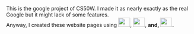 This is the google project of CS50W.
I made it as nearly exactly as the real Google but it might lack of some features. <br>
Anyway, I created these website pages using <img width ='32px' height = "25px" src ='https://raw.githubusercontent.com/rahulbanerjee26/githubAboutMeGenerator/main/icons/html.svg'>, <img width ='32px' height = "25px" src ='https://raw.githubusercontent.com/rahulbanerjee26/githubAboutMeGenerator/main/icons/css.svg'>, <strong>and<strong>, <img width ='32px' height = "25px" src ='https://raw.githubusercontent.com/rahulbanerjee26/githubAboutMeGenerator/main/icons/bootstrap.svg'>.
